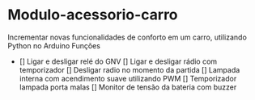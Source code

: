 # Modulo-acessorio-carro
 Incrementar novas funcionalidades de conforto em um carro, utilizando Python no Arduino
 Funções
 - [] Ligar e desligar relé do GNV
 [] Ligar e desligar rádio com temporizador
 [] Desligar radio no momento da partida
 [] Lampada interna com acendimento suave utilizando PWM
 [] Temporizador lampada porta malas
 [] Monitor de tensão da bateria com buzzer
